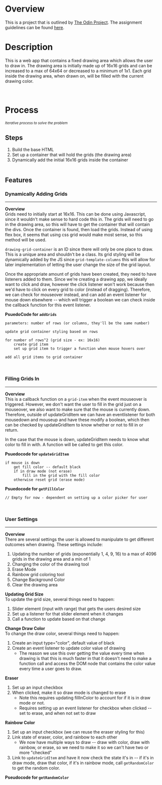 # Overview
This is a project that is outlined by [The Odin Project](https://www.theodinproject.com/about). The assignment guidelines can be found [here](https://www.theodinproject.com/lessons/foundations-etch-a-sketch).

# Description
This is a web app that contains a fixed drawing area which allows the user to draw in. The drawing area is initially made up of 16x16 grids and can be increased to a max of 64x64 or decreased to a minimum of 1x1. Each grid inside the drawing area, when drawn on, will be filled with the current drawing color.

<br>


# Process
<small>*Iterative process to solve the problem*</small>
## Steps
1. Build the base HTML
2. Set up a container that will hold the grids (the drawing area)
3. Dynamically add the initial 16x16 grids inside the container
<br></br>
## Features
### Dynamically Adding Grids
---
**Overview**\
Grids need to initially start at 16x16. This can be done using Javascript, since it wouldn't make sense to hard code this in. The grids will need to go in the drawing area, so this will have to get the container that will contain the divs. Once the container is found, then load the grids. Instead of using flex box, it seems that using css grid would make most sense, so this method will be used.

`drawing-grid-container` is an ID since there will only be one place to draw. This is a unique area and shouldn't be a class. Its grid styling will be dynamically added by the JS since `grid-template-columns` this will allow for later implementation of letting the user change the size of the grid layout.

Once the appropriate amount of grids have been created, they need to have listeners added to them. Since we're creating a drawing app, we ideally want to click and draw, however the click listener won't work because then we'd have to click on every grid to color (instead of dragging). Therefore, we can check for mouseover instead, and can add an event listener for mouse down elsewhere -- which will trigger a boolean we can check inside the callback function for this event listener.

**PsuedoCode for `addGrids`**
```
parameters: number of rows (or columns, they'll be the same number)

update grid container styling based on rows

for number of rows^2 (grid size - ex: 16x16)
    create grid item
    set up grid item to trigger a function when mouse hovers over

add all grid items to grid container
```
<br>

### Filling Grids In
---
**Overview**\
This is a callback function on a `grid-item` when the event mouseover is triggered. However, we don't want the user to fill in the grid just on a mouseover, we also want to make sure that the mouse is currently down. Therefore, outside of updateGridItem we can have an eventlistener for both mousedown and mouseup and have these modify a boolean, which then can be checked by updateGridItem to know whether or not to fill in or return.

In the case that the mouse is down, updateGridItem needs to know what color to fill in with. A function will be called to get this color.

**Psuedocode for `updateGridItem`**
```
if mouse is down
    get fill color -- default black
    if in draw mode (not erase)
        fill in the grid with the fill color
    otherwise reset grid (erase mode)
```

**Psuedocode for `getFillColor`**
```
// Empty for now - dependent on setting up a color picker for user
```
<br>

### User Settings
---
**Overview**\
There are several settings the user is allowed to manipulate to get different outcomes when drawing. These settings include: 
1. Updating the number of grids (exponentially 1, 4, 9, 16) to a max of 4096 grids in the drawing area and a min of 1
2. Changing the color of the drawing tool
3. Erase Mode
4. Rainbow grid coloring tool
5. Change Background Color
6. Clear the drawing area


**Updating Grid Size**\
To update the grid size, several things need to happen:
1. Slider element (input with range) that gets the users desired size
2. Set up a listener for that slider element when it changes
3. Call a function to update based on that change

**Change Draw Color**\
To change the draw color, several things need to happen:
1. Create an input type="color", default value of black
2. Create an event listener to update color value of drawing
    * The reason we use this over getting the value every time when drawing is that this is much faster in that it doesn't need to make a function call and access the DOM node that contains the color value every time a user goes to draw.

**Eraser**
1. Set up an input checkbox
2. When clicked, make it so draw mode is changed to erase
    * Note this requires updating fillInColor to account for if it is in draw mode or not.
    * Requires setting up an event listener for checkbox when clicked -- set to erase, and when not set to draw

**Rainbow Color**
1. Set up an input checkbox (we can reuse the eraser styling for this)
2. Link state of eraser, color, and rainbow to each other
    * We now have multiple ways to draw -- draw with color, draw with rainbow, or erase, so we need to make it so we can't have two or more "checked"
3. Link to `updateGridItem` and have it now check the state it's in -- if it's in draw mode, draw that color, if it's in rainbow mode, call `getRandomColor` to get the random color.

**Pseudocode for `getRandomColor`**
```

```




